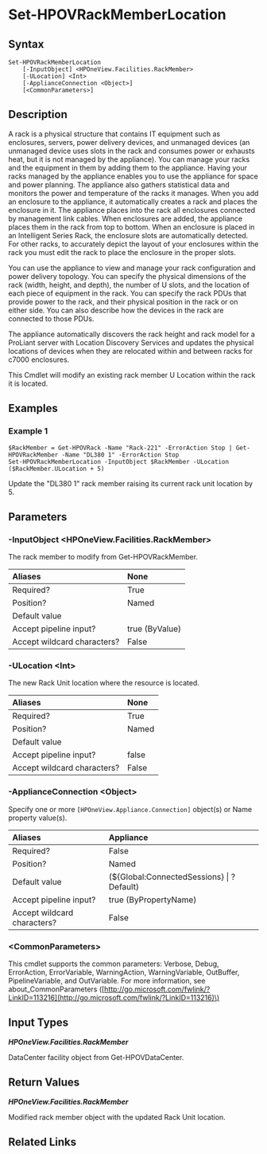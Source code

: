 ﻿---
description: Modify an existing rack member U location.
---

# Set-HPOVRackMemberLocation

## Syntax

```text
Set-HPOVRackMemberLocation
    [-InputObject] <HPOneView.Facilities.RackMember>
    [-ULocation] <Int>
    [-ApplianceConnection <Object>]
    [<CommonParameters>]
```

## Description

A rack is a physical structure that contains IT equipment such as enclosures, servers, power delivery devices, and unmanaged devices (an unmanaged device uses slots in the rack and consumes power or exhausts heat, but it is not managed by the appliance). You can manage your racks and the equipment in them by adding them to the appliance. Having your racks managed by the appliance enables you to use the appliance for space and power planning. The appliance also gathers statistical data and monitors the power and temperature of the racks it manages.
When you add an enclosure to the appliance, it automatically creates a rack and places the enclosure in it. The appliance places into the rack all enclosures connected by management link cables. When enclosures are added, the appliance places them in the rack from top to bottom. When an enclosure is placed in an Intelligent Series Rack, the enclosure slots are automatically detected. For other racks, to accurately depict the layout of your enclosures within the rack you must edit the rack to place the enclosure in the proper slots.

You can use the appliance to view and manage your rack configuration and power delivery topology. You can specify the physical dimensions of the rack (width, height, and depth), the number of U slots, and the location of each piece of equipment in the rack. You can specify the rack PDUs that provide power to the rack, and their physical position in the rack or on either side. You can also describe how the devices in the rack are connected to those PDUs.

The appliance automatically discovers the rack height and rack model for a ProLiant server with Location Discovery Services and updates the physical locations of devices when they are relocated within and between racks for c7000 enclosures.

This Cmdlet will modify an existing rack member U Location within the rack it is located. 

## Examples

###  Example 1 

```text
$RackMember = Get-HPOVRack -Name "Rack-221" -ErrorAction Stop | Get-HPOVRackMember -Name "DL380 1" -ErrorAction Stop
Set-HPOVRackMemberLocation -InputObject $RackMember -ULocation ($RackMember.ULocation + 5)
```

Update the "DL380 1" rack member raising its current rack unit location by 5.

## Parameters

### -InputObject &lt;HPOneView.Facilities.RackMember&gt;

The rack member to modify from Get-HPOVRackMember.

| Aliases | None |
| :--- | :--- |
| Required? | True |
| Position? | Named |
| Default value |  |
| Accept pipeline input? | true (ByValue) |
| Accept wildcard characters? | False |

### -ULocation &lt;Int&gt;

The new Rack Unit location where the resource is located.

| Aliases | None |
| :--- | :--- |
| Required? | True |
| Position? | Named |
| Default value |  |
| Accept pipeline input? | false |
| Accept wildcard characters? | False |

### -ApplianceConnection &lt;Object&gt;

Specify one or more `[HPOneView.Appliance.Connection]` object(s) or Name property value(s).

| Aliases | Appliance |
| :--- | :--- |
| Required? | False |
| Position? | Named |
| Default value | (${Global:ConnectedSessions} &vert; ? Default) |
| Accept pipeline input? | true (ByPropertyName) |
| Accept wildcard characters? | False |

### &lt;CommonParameters&gt;

This cmdlet supports the common parameters: Verbose, Debug, ErrorAction, ErrorVariable, WarningAction, WarningVariable, OutBuffer, PipelineVariable, and OutVariable. For more information, see about\_CommonParameters \([http://go.microsoft.com/fwlink/?LinkID=113216](http://go.microsoft.com/fwlink/?LinkID=113216)\)

## Input Types

_**HPOneView.Facilities.RackMember**_

DataCenter facility object from Get-HPOVDataCenter.

## Return Values

_**HPOneView.Facilities.RackMember**_

Modified rack member object with the updated Rack Unit location.

## Related Links

